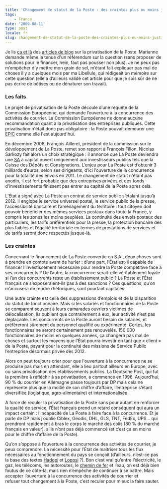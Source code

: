 ```yaml
---
title: 'Changement de statut de la Poste : des craintes plus ou moins justifiées'
tags:
    - France
date: '2009-08-11'
type: post
locale: fr
slug: changement-de-statut-de-la-poste-des-craintes-plus-ou-moins-justifiees
---
```


Je lis [ça et là](http://lespriviliegiesparlent.blogspot.com/2009/08/le-changement-de-statut-de-la-poste-bon.html) des [articles de blog](http://unclavesien.blogspot.com/2009/07/pour-un-referendum-populaire-sur-la.html) sur la privatisation de la Poste. Marianne demande même la tenue d'un référendum sur la question (sans proposer de solutions pour le financer, hein, faut pas pousser non plus). Je ne peux pas m’empêcher d’y mettre mon grain de sel, m’étant fait expliquer pas mal de choses il y a quelques mois par ma Libellule, qui rédigeait un mémoire sur cette question (elle a d’ailleurs validé cet article pour que je sois sûr de ne pas écrire de bêtises ou de dénaturer son travail).

### Les faits

Le projet de privatisation de la Poste découle d’une requête de la Commission Européenne, qui demande l’ouverture à la concurrence des activités de courrier. La Commission Européenne ne donne aucune recommandation quant à la privatisation des entreprises publiques. Cette privatisation n'était donc pas obligatoire&nbsp;: la Poste pouvait demeurer une [EPIC](http://fr.wikipedia.org/wiki/%C3%89tablissement_public_%C3%A0_caract%C3%A8re_industriel_et_commercial) comme elle l'est aujourd'hui.

En décembre 2008, François Ailleret, président de la commission sur le développement de La Poste, remet son rapport à François Fillon. Nicolas Sarkozy fait alors un choix stratégique&nbsp;: il annonce que La Poste deviendra une [SA](http://fr.wikipedia.org/wiki/Soci%C3%A9t%C3%A9_anonyme) à capital ouvert uniquement aux investisseurs publics tels que la Caisse des Dépôts et Consignations. L’enjeu pour La Poste est d’obtenir 3 milliards d’euros, selon ses dirigeants, d’ici l’ouverture de la concurrence pour la totalité des envois en 2011\. Le changement de statut n'étant pas anodin, il est fort probable que des entreprises privées et des fonds d'investissements finissent pas entrer au capital de la Poste après cela.

L’État a signé avec La Poste un contrat de service public s’étalant jusqu’à 2012\. Il englobe le service universel postal, le service public de la presse, l’accessibilité bancaire et l’aménagement du territoire&nbsp;: tout citoyen doit pouvoir bénéficier des mêmes services postaux dans toute la France, y compris les zones les moins peuplées. La continuité des envois postaux des particuliers, les tarifs préférentiels pour la presse, la protection bancaire des plus faibles et l’égalité territoriale en termes de prestations de services et de tarifs seront donc respectés jusque-là.

### Les craintes

Concernant le financement de La Poste convertie en S.A., deux choses sont à prendre en compte avant de hurler&nbsp;: d’une part, l’État est-il capable de financer l’investissement nécessaire pour rendre la Poste compétitive face à ses concurrents&nbsp;? De l’autre, la concurrence serait-elle véritablement loyale si l’un des concurrents reste un établissement public&nbsp;? La Poste et l’État français ne s’exposeraient-ils pas à des sanctions&nbsp;? Ces questions, qu’on m’accusera de rendre rhétoriques, sont pourtant capitales.

Une autre crainte est celle des suppressions d’emplois et de la disparition du statut de fonctionnaire. Mais si les salariés et fonctionnaires de la Poste se comparent souvent à leurs camarades ouvriers victimes de délocalisation, ils oublient que contrairement à eux, leur activité n’est pas déplaçable. Les concurrents de la Poste auront besoin de salariés, et préfèreront sûrement du personnel qualifié ou expérimenté. Certes, les fonctionnaires ne seront certainement pas renouvelés. 150 000 fonctionnaires de moins en quelques années, ça changera pas mal de choses et surtout les moyens que l’État pourra investir en tant que «&nbsp;client&nbsp;» de la Poste, payant pour la continuité des missions de Service Public l’entreprise désormais privée dès 2012.

Alors on peut toujours crier pour que l'ouverture à la concurrence ne se produise pas mais en attendant, elle a lieu partout ailleurs en Europe, avec ou sans privatisation des établissements publics. La Deutsche Post, qui fut la première à réfléchir à sa privatisation, a commencé en 1996\. Aujourd’hui, 90 % du courrier en Allemagne passe toujours par DP mais cela ne représente plus que la moitié de son chiffre d’affaire, l’entreprise s’étant diversifiée (logistique, agro-alimentaire) et internationalisée.

A force de reculer la privatisation de la Poste sans pour autant en renforcer la qualité de service, l’État français prend un retard conséquent qui aura un impact certain&nbsp;: l’incapacité de La Poste à faire face à la concurrence. Et je parle de DP mais j’oublie Ciblex, Geodis, DHL, GLS, TNT, FedEx, UPS… qui prendront rapidement à bras le corps le marché des colis (80 % du marché français en valeur), s’ils n’ont pas déjà commencé (et c’est ça en moins pour le chiffre d’affaire de la Poste).

Qu’on s’oppose à l’ouverture à la concurrence des activités de courrier, je peux comprendre. La nécessité pour l’État de maitriser tous les flux nécessaires au fonctionnement du pays se conçoit (d’ailleurs, n’est-ce pas la base des textes [Hadopi](http://fr.wikipedia.org/wiki/Loi_Hadopi) et [Loppsi](http://fr.wikipedia.org/wiki/Loi_d%27orientation_et_de_programmation_pour_la_s%C3%A9curit%C3%A9_int%C3%A9rieure)&nbsp;?). Bon c’est vrai qu’entre l’électricité, le gaz, les télécoms, les autoroutes, le [chemin de fer](http://jen-airienadireetalors.20minutes-blogs.fr/archive/2009/03/08/la-mise-en-concurrence-est-sur-les-rails.html) et l’eau, on est déjà bien foutus de ce côté-là, mais rien n’empêche de continuer à se battre. Mais accepter l’ouverture à la concurrence des activités de courrier et refuser tout changement à la Poste, c’est reculer pour mieux la faire sauter.
